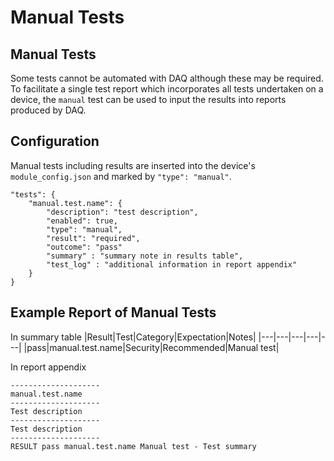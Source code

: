 # Manual Tests


## Manual Tests
Some tests cannot be automated with DAQ although these may be required. 
To facilitate a single test report which incorporates all tests 
undertaken on a device, the `manual` test can be used to input 
the results into reports produced by DAQ. 

## Configuration
Manual tests including results are inserted into the device's 
`module_config.json` and marked by `"type": "manual"`.

```
"tests": {
    "manual.test.name": {
        "description": "test description",
        "enabled": true,
        "type": "manual",
        "result": "required",   
        "outcome": "pass"   
        "summary" : "summary note in results table",
        "test_log" : "additional information in report appendix"
    }
}
```


## Example Report of Manual Tests
In summary table
|Result|Test|Category|Expectation|Notes|
|---|---|---|---|---|
|pass|manual.test.name|Security|Recommended|Manual test|

In report appendix
```
--------------------
manual.test.name
--------------------
Test description
--------------------
Test description
--------------------
RESULT pass manual.test.name Manual test - Test summary
```